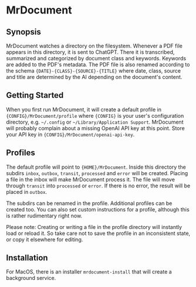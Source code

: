 # MrDocument

## Synopsis

MrDocument watches a directory on the filesystem.
Whenever a PDF file appears in this directory,
it is sent to ChatGPT.
There it is transcribed, summarized and categorized by document class and keywords.
Keywords are added to the PDF's metadata.
The PDF file is also renamed according to the schema `{DATE}-{CLASS}-{SOURCE}-{TITLE}`
where date, class, source and title are determined by the AI depending on the document's content.

## Getting Started

When you first run MrDocument, it will create a default profile in `{CONFIG}/MrDocument/profile`
where `{CONFIG}` is your user's configuration directory, e.g. `~/.config` or `~/Library/Application Support`.
MrDocument will probably complain about a missing OpenAI API key at this point.
Store your API key in `{CONFIG}/MrDocument/openai-api-key`.

## Profiles

The default profile will point to `{HOME}/MrDocument`.
Inside this directory the subdirs `inbox`, `outbox`, `transit`, `processed` and `error` will be created.
Placing a file in the inbox will make MrDocument process it.
The file will move through `transit` into `processed` or `error`.
If there is no error, the result will be placed in `outbox`.

The subdirs can be renamed in the profile.
Additional profiles can be created too.
You can also set custom instructions for a profile, although this is rather rudimentary right now.

Please note: Creating or writing a file in the profile directory will instantly load or reload it.
So take care not to save the profile in an inconsistent state,
or copy it elsewhere for editing.

## Installation

For MacOS, there is an installer `mrdocument-install` that will create a background service.
